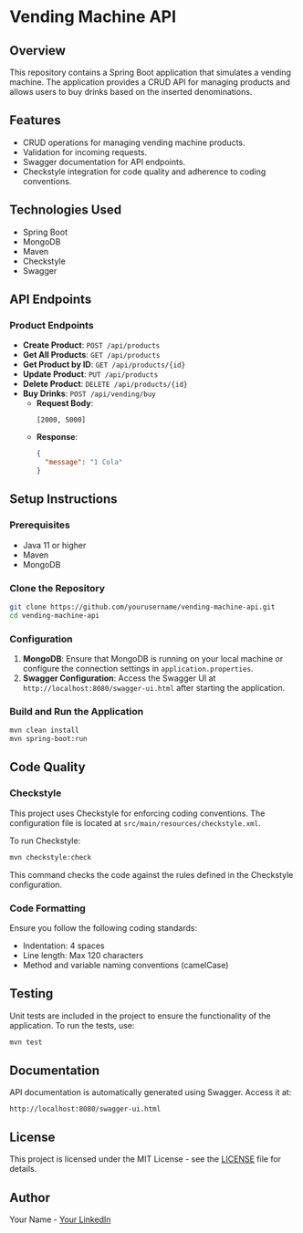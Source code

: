 # Vending Machine API

## Overview
This repository contains a Spring Boot application that simulates a vending machine. The application provides a CRUD API for managing products and allows users to buy drinks based on the inserted denominations.

## Features
- CRUD operations for managing vending machine products.
- Validation for incoming requests.
- Swagger documentation for API endpoints.
- Checkstyle integration for code quality and adherence to coding conventions.

## Technologies Used
- Spring Boot
- MongoDB
- Maven
- Checkstyle
- Swagger

## API Endpoints
### Product Endpoints
- **Create Product**: `POST /api/products`
- **Get All Products**: `GET /api/products`
- **Get Product by ID**: `GET /api/products/{id}`
- **Update Product**: `PUT /api/products`
- **Delete Product**: `DELETE /api/products/{id}`
- **Buy Drinks**: `POST /api/vending/buy`
    - **Request Body**:
      ```array
      [2000, 5000]
      ```
    - **Response**:
      ```json
      {
        "message": "1 Cola"
      }
      ```

## Setup Instructions

### Prerequisites
- Java 11 or higher
- Maven
- MongoDB

### Clone the Repository
```bash
git clone https://github.com/yourusername/vending-machine-api.git
cd vending-machine-api
```

### Configuration
1. **MongoDB**: Ensure that MongoDB is running on your local machine or configure the connection settings in `application.properties`.
2. **Swagger Configuration**: Access the Swagger UI at `http://localhost:8080/swagger-ui.html` after starting the application.

### Build and Run the Application
```bash
mvn clean install
mvn spring-boot:run
```

## Code Quality
### Checkstyle
This project uses Checkstyle for enforcing coding conventions. The configuration file is located at `src/main/resources/checkstyle.xml`.

To run Checkstyle:
```bash
mvn checkstyle:check
```
This command checks the code against the rules defined in the Checkstyle configuration.

### Code Formatting
Ensure you follow the following coding standards:
- Indentation: 4 spaces
- Line length: Max 120 characters
- Method and variable naming conventions (camelCase)

## Testing
Unit tests are included in the project to ensure the functionality of the application. To run the tests, use:
```bash
mvn test
```

## Documentation
API documentation is automatically generated using Swagger. Access it at:
```
http://localhost:8080/swagger-ui.html
```

## License
This project is licensed under the MIT License - see the [LICENSE](LICENSE) file for details.

## Author
Your Name - [Your LinkedIn](https://www.linkedin.com/in/fredericklungken)
